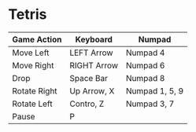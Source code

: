# Tetris

| Game Action | Keyboard | Numpad |
| -------------| ------------- |  ------------- |
| Move Left   | LEFT Arrow     | Numpad 4    |
| Move Right     | RIGHT Arrow       | Numpad 6     |
| Drop     | Space Bar       | Numpad 8      |
| Rotate Right     | Up Arrow, X       | Numpad 1, 5, 9      |
| Rotate Left     | Contro, Z       | Numpad 3, 7      |
| Pause     | P       |     |
